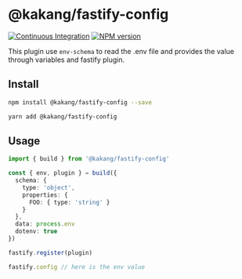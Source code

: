 # @kakang/fastify-config

[![Continuous Integration](https://github.com/kaka-repo/fastify-plugins/actions/workflows/ci-config.yml/badge.svg)](https://github.com/kaka-repo/fastify-plugins/actions/workflows/ci-config.yml)
[![NPM version](https://img.shields.io/npm/v/@kakang/fastify-config.svg?style=flat)](https://www.npmjs.com/package/@kakang/fastify-config)

This plugin use `env-schema` to read the .env file and provides
the value through variables and fastify plugin.

## Install

```bash
npm install @kakang/fastify-config --save

yarn add @kakang/fastify-config
```

## Usage

```ts
import { build } from '@kakang/fastify-config'

const { env, plugin } = build({
  schema: {
    type: 'object',
    properties: {
      FOO: { type: 'string' }
    }
  },
  data: process.env
  dotenv: true
})

fastify.register(plugin)

fastify.config // here is the env value
```
